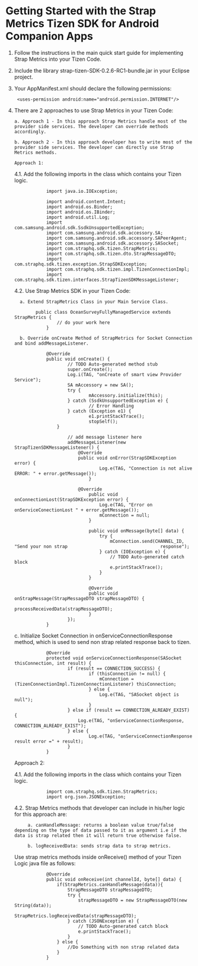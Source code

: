Getting Started with the Strap Metrics Tizen SDK for Android Companion Apps
========================
1. Follow the instructions in the main quick start guide for implementing Strap Metrics into your Tizen Code.
2. Include the library strap-tizen-SDK-0.2.6-RC1-bundle.jar in your Eclipse project.
3. Your AppManifest.xml should declare the following permissions:

		<uses-permission android:name="android.permission.INTERNET"/>

4. There are 2 approaches to use Strap Metrics in your Tizen Code:

       a. Approach 1 - In this approach Strap Metrics handle most of the provider side services. The developer can override methods accordingly.
      
       b. Approach 2 - In this approach developer has to write most of the provider side services. The developer can directly use Strap Metrics methods.
        
       Approach 1:

   	4.1. Add the following imports in the class which contains your Tizen logic.

	```
    			import java.io.IOException;

    			import android.content.Intent;
    			import android.os.Binder;
    			import android.os.IBinder;
    			import android.util.Log;
    			import com.samsung.android.sdk.SsdkUnsupportedException;
    			import com.samsung.android.sdk.accessory.SA;
    			import com.samsung.android.sdk.accessory.SAPeerAgent;
    			import com.samsung.android.sdk.accessory.SASocket;
    			import com.straphq.sdk.tizen.StrapMetrics;
    			import com.straphq.sdk.tizen.dto.StrapMessageDTO;
    			import com.straphq.sdk.tizen.exception.StrapSDKException;
    			import com.straphq.sdk.tizen.impl.TizenConnectionImpl;
    			import com.straphq.sdk.tizen.interfaces.StrapTizenSDKMessageListener;
	```
	
	4.2. Use Strap Metrics SDK in your Tizen Code:
    	 
    	 a. Extend StrapMetrics Class in your Main Service Class.
			
	```   
   			public class OceanSurveyFullyManagedService extends StrapMetrics {
    				// do your work here
    			}
	```
	
    	 b. Override onCreate Method of StrapMetrics for Socket Connection and bind addMessageListener.

	```    
     			@Override
        		public void onCreate() {
            			// TODO Auto-generated method stub
            			super.onCreate();
             			Log.i(TAG, "onCreate of smart view Provider Service");
	                	SA mAccessory = new SA();
        	        	try {
                	    		mAccessory.initialize(this);
	                	} catch (SsdkUnsupportedException e) {
        	            		// Error Handling
	                	} catch (Exception e1) {
	                    		e1.printStackTrace();
        	             		stopSelf();
        			}

                		// add message listener here
                		addMessageListener(new StrapTizenSDKMessageListener() {
	                		@Override
        	        		public void onError(StrapSDKException error) {
                	    			Log.e(TAG, "Connection is not alive ERROR: " + error.getMessage());
	                    		}

	                   		@Override
        	            		public void onConnectionLost(StrapSDKException error) {
                	    			Log.e(TAG, "Error on onServiceConectionLost " + error.getMessage());
                    				mConnection = null;
                    			}

                    			public void onMessage(byte[] data) {
                    				try {
                    					mConnection.send(CHANNEL_ID, "Send your non strap 									response");
                    				} catch (IOException e) {
                    					// TODO Auto-generated catch block
                    					e.printStackTrace();
                    				}
                    			}

                    			@Override
                    			public void onStrapMessage(StrapMessageDTO strapMessageDTO) {
                    				processReceivedData(strapMessageDTO);
                    			}
                		});
        		}
	```

   	 c. Initialize Socket Connection in onServiceConnectionResponse method, which is used to send non strap related response back to tizen.
      
	```
       			@Override
           		protected void onServiceConnectionResponse(SASocket thisConnection, int result) {
                		if (result == CONNECTION_SUCCESS) {
                      			if (thisConnection != null) {
                          			mConnection = (TizenConnectionImpl.TizenConnectionListener) thisConnection;
                      			} else {
                          			Log.e(TAG, "SASocket object is null");
                      			}
                  		} else if (result == CONNECTION_ALREADY_EXIST) {
                      		Log.e(TAG, "onServiceConnectionResponse, CONNECTION_ALREADY_EXIST");
                  		} else {
                      			Log.e(TAG, "onServiceConnectionResponse result error =" + result);
                  		}
	           	}
	```
      Approach 2:

	4.1. Add the following imports in the class which contains your Tizen logic.
	```
    			import com.straphq.sdk.tizen.StrapMetrics;
    			import org.json.JSONException;
	```
    
	4.2. Strap Metrics methods that developer can include in his/her logic for this approach are:
    	 
    	 	a. canHandleMessage: returns a boolean value true/false depending on the type of data passed to it as argument i.e if the data is strap related then it will return true otherwise false.
    		
    	 	b. logReceivedData: sends strap data to strap metrics.

   	Use strap metrics methods inside onReceive() method of your Tizen Logic java file as follows:
	```
    			@Override
    			public void onReceive(int channelId, byte[] data) {
    				if(StrapMetrics.canHandleMessage(data)){
    					StrapMessageDTO strapMessageDTO;
    					try {
    						strapMessageDTO = new StrapMessageDTO(new String(data));
    						StrapMetrics.logReceivedData(strapMessageDTO);
	    				} catch (JSONException e) {
	    					// TODO Auto-generated catch block
    						e.printStackTrace();
    					}
    				} else {
    					//Do Something with non strap related data
    				}
    			}
    	
